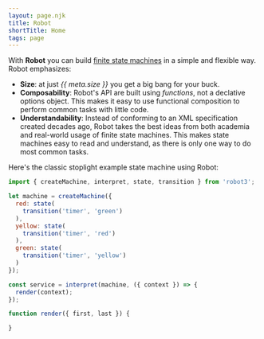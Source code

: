 ```yaml
---
layout: page.njk
title: Robot
shortTitle: Home
tags: page
---
```


With __Robot__ you can build [finite state machines](https://brilliant.org/wiki/finite-state-machines/) in a simple and flexible way. Robot emphasizes:

* __Size__: at just *{{ meta.size }}* you get a big bang for your buck.
* __Composability__: Robot's API are built using *functions*, not a declative options object. This makes it easy to use functional composition to perform common tasks with little code.
* __Understandability__: Instead of conforming to an XML specification created decades ago, Robot takes the best ideas from both academia and real-world usage of finite state machines. This makes state machines easy to read and understand, as there is only one way to do most common tasks.

Here's the classic stoplight example state machine using Robot:

```js
import { createMachine, interpret, state, transition } from 'robot3';

let machine = createMachine({
  red: state(
    transition('timer', 'green')
  ),
  yellow: state(
    transition('timer', 'red')
  ),
  green: state(
    transition('timer', 'yellow')
  )
});

const service = interpret(machine, ({ context }) => {
  render(context);
});

function render({ first, last }) {

}
```

